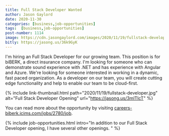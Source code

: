 ```yaml
---
title: Full Stack Developer Wanted
author: Jason Gaylord
date: 2020-11-30
categories: [business,job-opportunities]
tags:  [business,job-opportunities]
post-number: 1114
image: https://cdn.jasongaylord.com/images/2020/11/19/fullstack-developer.jpg
bitly: https://jasong.us/36k9GyK
---
```


I'm hiring an Full Stack Developer for our growing team. This position is for biBERK, a direct insurance company. I'm looking for someone who can demonstrate sound experience with .NET and has experience with Angular and Azure. We're looking for someone interested in working in a dynamic, fast paced organization. As a developer on our team, you will create cutting edge functionality and help to enable our team to be cloud-first. 

{% include link-thumbnail.html path="2020/11/19/fullstack-developer.jpg" alt="Full Stack Developer Opening" url="https://jasong.us/3mlTIcT" %}

You can read more about the opportunity by visiting [careers-biberk.icims.com/jobs/2780/job](https://jasong.us/3mlTIcT).

{% include job-opportunities.html intro="In addition to our Full Stack Developer opening, I have several other openings. " %}